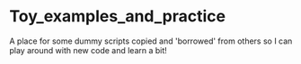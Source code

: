 # Toy_examples_and_practice
A place for some dummy scripts copied and 'borrowed' from others so I can play around with new code and learn a bit!
